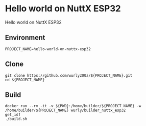# Hello world on NuttX ESP32

Hello world on NuttX ESP32

## Environment

```
PROJECT_NAME=hello-world-on-nuttx-esp32
```

## Clone


```
git clone https://github.com/wurly200a/${PROJECT_NAME}.git
cd ${PROJECT_NAME}
```

## Build

```
docker run --rm -it -v ${PWD}:/home/builder/${PROJECT_NAME} -w /home/builder/${PROJECT_NAME} wurly/builder_nuttx_esp32
get_idf
./build.sh
```
